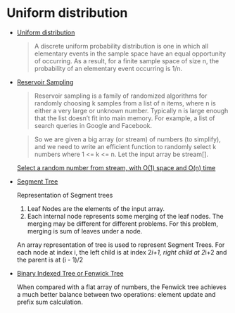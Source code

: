 # Uniform distribution

* [Uniform distribution](https://en.wikipedia.org/wiki/Uniform_distribution_(continuous))

  > A discrete uniform probability distribution is one in which all elementary events in the sample space have an equal opportunity of occurring. As a result, for a finite sample space of size n, the probability of an elementary event occurring is 1/n.
 
* [Reservoir Sampling](https://www.geeksforgeeks.org/reservoir-sampling/)

  > Reservoir sampling is a family of randomized algorithms for randomly choosing k samples from a list of n items, where n is either a very large or unknown number. Typically n is large enough that the list doesn’t fit into main memory. For example, a list of search queries in Google and Facebook.

  > So we are given a big array (or stream) of numbers (to simplify), and we need to write an efficient function to randomly select k numbers where 1 <= k <= n. Let the input array be stream[].
  
  [Select a random number from stream, with O(1) space and O(n) time](https://www.geeksforgeeks.org/select-a-random-number-from-stream-with-o1-space/) 

* [Segment Tree](https://www.geeksforgeeks.org/segment-tree-set-1-sum-of-given-range/)

  Representation of Segment trees
  1. Leaf Nodes are the elements of the input array.
  2. Each internal node represents some merging of the leaf nodes. The merging may be different for different problems. For this problem, merging is sum of leaves under a node.

  An array representation of tree is used to represent Segment Trees. For each node at index i, the left child is at index 2*i+1, right child at 2*i+2 and the parent is at (i - 1)/2

* [Binary Indexed Tree or Fenwick Tree](https://www.geeksforgeeks.org/binary-indexed-tree-or-fenwick-tree-2/)

   When compared with a flat array of numbers, the Fenwick tree achieves a much better balance between two operations: element update and prefix sum calculation.